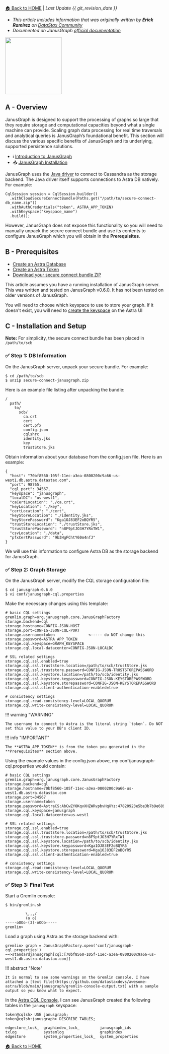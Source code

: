 [🏠 Back to HOME](https://awesome-astra.github.io/docs/) | *Last Update {{ git_revision_date }}* 

- _This article includes information that was originally written by **Erick Ramirez** on [DataStax Community](https://community.datastax.com/articles/12264/how-to-connect-to-astra-db-from-janusgraph.html)_ 
- *Documented on JanusGraph [official documentation](https://docs.janusgraph.org/storage-backend/cassandra/#:~:text=large%20graphs%20effectively.-,Deploying%20on%20DataStax%20Astra,-Astra%20DB%20simplifies)*

<img src="https://github.com/datastaxdevs/awesome-astra/blob/main/janusgraph/janusgraph.png?raw=true" height="180px" />


## A - Overview

JanusGraph is designed to support the processing of graphs so large that they require storage and computational capacities beyond what a single machine can provide. Scaling graph data processing for real time traversals and analytical queries is JanusGraph’s foundational benefit. This section will discuss the various specific benefits of JanusGraph and its underlying, supported persistence solutions.


- ℹ️ [Introduction to JanusGraph](https://docs.janusgraph.org/)
- 📥 [JanusGraph Installation](https://docs.janusgraph.org/getting-started/installation/)

JanusGraph uses the [Java driver](https://docs.janusgraph.org/changelog/#datastax-cassandra-driver-upgrade-from-390-to-4130) to connect to Cassandra as the storage backend. The Java driver itself supports connections to Astra DB natively. For example:
```
CqlSession session = CqlSession.builder()
  .withCloudSecureConnectBundle(Paths.get("/path/to/secure-connect-db_name.zip"))
  .withAuthCredentials("token", ASTRA_APP_TOKEN)
  .withKeyspace("keyspace_name")
  .build();
```
However, JanusGraph does not expose this functionality so you will need to manually unpack the secure connect bundle and use its contents to configure JanusGraph which you will obtain in the **Prerequisites**.

## B - Prerequisites
- [Create an Astra Database](/pages/astra/create-instance/)
- [Create an Astra Token](/pages/astra/create-token/) 
- [Download your secure connect bundle ZIP](/pages/astra/download-scb/)

This article assumes you have a running installation of JanusGraph server. This was written and tested on JanusGraph v0.6.0. It has not been tested on older versions of JanusGraph. 

You will need to choose which keyspace to use to store your graph. If it doesn't exist, you will need to [create the keyspace](https://docs.datastax.com/en/astra/docs/managing-keyspaces.html) on the Astra UI


## C - Installation and Setup
**Note:** For simplicity, the secure connect bundle has been placed in `/path/to/scb`

### ✅ Step 1: DB Information

On the JanusGraph server, unpack your secure bundle. For example:
```
$ cd /path/to/scb
$ unzip secure-connect-janusgraph.zip
```
Here is an example file listing after unpacking the bundle:

```
/
  path/
    to/
      scb/
        ca.crt
        cert
        cert.pfx
        config.json
        cqlshrc
        identity.jks
        key
        trustStore.jks
```
Obtain information about your database from the config.json file. Here is an example:

```
{
  "host": "70bf8560-105f-11ec-a3ea-0800200c9a66-us-west1.db.astra.datastax.com",
  "port": 98765,
  "cql_port": 34567,
  "keyspace": "janusgraph",
  "localDC": "us-west1",
  "caCertLocation": "./ca.crt",
  "keyLocation": "./key",
  "certLocation": "./cert",
  "keyStoreLocation": "./identity.jks",
  "keyStorePassword": "Kga1OJ83EF2oBQYR5",
  "trustStoreLocation": "./trustStore.jks",
  "trustStorePassword": "n8F9ptJO3H7YRxTW1",
  "csvLocation": "./data",
  "pfxCertPassword": "9b3HgFChtY60m4nfJ"
}
```

We will use this information to configure Astra DB as the storage backend for JanusGraph.

### ✅ Step 2: Graph Storage
On the JanusGraph server, modify the CQL storage configuration file:
```
$ cd janusgraph-0.6.0
$ vi conf/janusgraph-cql.properties
```
Make the necessary changes using this template:
```
# basic CQL settings
gremlin.graph=org.janusgraph.core.JanusGraphFactory
storage.backend=cql
storage.hostname=CONFIG-JSON-HOST
storage.port=CONFIG-JSON-CQL-PORT
storage.username=token               <----- do NOT change this
storage.password=ASTRA_APP_TOKEN
storage.cql.keyspace=GRAPH_KEYSPACE
storage.cql.local-datacenter=CONFIG-JSON-LOCALDC
 
# SSL related settings
storage.cql.ssl.enabled=true
storage.cql.ssl.truststore.location=/path/to/scb/trustStore.jks
storage.cql.ssl.truststore.password=CONFIG-JSON-TRUSTSTOREPASSWORD
storage.cql.ssl.keystore.location=/path/to/scb/identity.jks
storage.cql.ssl.keystore.keypassword=CONFIG-JSON-KEYSTOREPASSWORD
storage.cql.ssl.keystore.storepassword=CONFIG-JSON-KEYSTOREPASSWORD
storage.cql.ssl.client-authentication-enabled=true
 
# consistency settings
storage.cql.read-consistency-level=LOCAL_QUORUM
storage.cql.write-consistency-level=LOCAL_QUORUM
```

!!! warning "WARNING"

    The username to connect to Astra is the literal string `token`. Do NOT set this value to your DB's client ID.

!!! info "IMPORTANT"

    The **ASTRA_APP_TOKEN** is from the token you generated in the **Prerequisites** section above.

Using the example values in the config.json above, my conf/janusgraph-cql.properties would contain:
```
# basic CQL settings
gremlin.graph=org.janusgraph.core.JanusGraphFactory
storage.backend=cql
storage.hostname=70bf8560-105f-11ec-a3ea-0800200c9a66-us-west1.db.astra.datastax.com
storage.port=34567
storage.username=token
storage.password=AstraCS:AbCwZYOKqvXHZWRvpbvHqXYz:47820923e5be3b7b9e689bc18614c631d5fdd8b435e68613433651fd20fexyz0
storage.cql.keyspace=janusgraph
storage.cql.local-datacenter=us-west1
 
# SSL related settings
storage.cql.ssl.enabled=true
storage.cql.ssl.truststore.location=/path/to/scb/trustStore.jks
storage.cql.ssl.truststore.password=n8F9ptJO3H7YRxTW1
storage.cql.ssl.keystore.location=/path/to/scb/identity.jks
storage.cql.ssl.keystore.keypassword=Kga1OJ83EF2oBQYR5
storage.cql.ssl.keystore.storepassword=Kga1OJ83EF2oBQYR5
storage.cql.ssl.client-authentication-enabled=true
 
# consistency settings
storage.cql.read-consistency-level=LOCAL_QUORUM
storage.cql.write-consistency-level=LOCAL_QUORUM
```
### ✅ Step 3: Final Test
Start a Gremlin console:
```
$ bin/gremlin.sh
 
         \,,,/
         (o o)
-----oOOo-(3)-oOOo-----
gremlin>
```
Load a graph using Astra as the storage backend with:
```
gremlin> graph = JanusGraphFactory.open('conf/janusgraph-cql.properties')
==>standardjanusgraph[cql:[70bf8560-105f-11ec-a3ea-0800200c9a66-us-west1.db.astra.datastax.com]]
```

!!! abstract "Note"

    It is normal to see some warnings on the Gremlin console. I have attached a [text file](https://github.com/datastaxdevs/awesome-astra/blob/main/janusgraph/gremlin-console-output.txt) with a sample output so you know what to expect.

In the [Astra CQL Console](https://docs.datastax.com/en/astra/docs/connecting-to-astra-databases-using-cqlsh.html), I can see JanusGraph created the following tables in the `janusgraph` keyspace:
```
token@cqlsh> USE janusgraph;
token@cqlsh:janusgraph> DESCRIBE TABLES;
 
edgestore_lock_  graphindex_lock_         janusgraph_ids   
txlog            systemlog                graphindex       
edgestore        system_properties_lock_  system_properties
```
[🏠 Back to HOME](https://awesome-astra.github.io/docs/)
